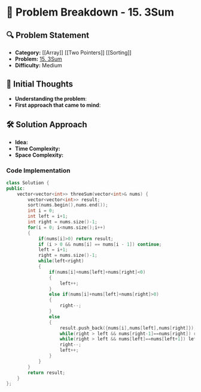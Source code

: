# 📌 Problem Breakdown - 15. 3Sum

## 🔍 Problem Statement
- **Category:**  [[Array]] [[Two Pointers]] [[Sorting]]
- **Problem:** [15. 3Sum](https://leetcode.com/problems/3sum/)
- **Difficulty:**  Medium 

## 🧠 Initial Thoughts
- **Understanding the problem**:  
- **First approach that came to mind**:  

## 🛠 Solution Approach
- **Idea:**  
- **Time Complexity:**  
- **Space Complexity:**  

### **Code Implementation**
```c++
class Solution {
public:
    vector<vector<int>> threeSum(vector<int>& nums) {
        vector<vector<int>> result;
        sort(nums.begin(),nums.end());
        int i = 0;
        int left = i+1;
        int right = nums.size()-1;
        for(i = 0; i<nums.size();i++)
        {
            if(nums[i]>0) return result;
            if (i > 0 && nums[i] == nums[i - 1]) continue;
            left = i+1;
            right = nums.size()-1;
            while(left<right)
            {
                if(nums[i]+nums[left]+nums[right]<0)
                {
                    left++;
                }
                else if(nums[i]+nums[left]+nums[right]>0)
                {
                    right--;
                }
                else
                {
                    result.push_back({nums[i],nums[left],nums[right]});
                    while(right > left && nums[right-1]==nums[right]) right--;
                    while(right > left && nums[left]==nums[left+1]) left++;
                    right--;
                    left++;
                }
            }
        }
        return result;
    }
};
```

